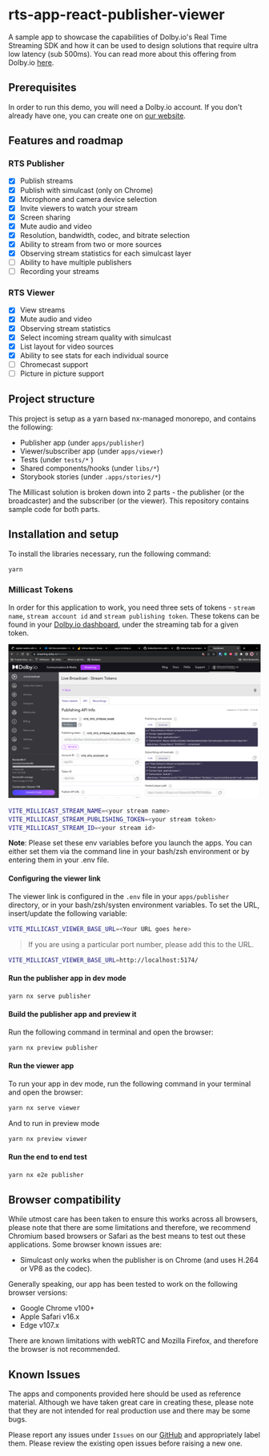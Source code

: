 # rts-app-react-publisher-viewer

A sample app to showcase the capabilities of Dolby.io's Real Time Streaming SDK and how it can be used to design solutions that require ultra low latency (sub 500ms). You can read more about this offering from Dolby.io [here](https://dolby.io/products/real-time-streaming/).

## Prerequisites

In order to run this demo, you will need a Dolby.io account. If you don't already have one, you can create one on [our website](https://dashboard.dolby.io).

## Features and roadmap

### RTS Publisher

- [x] Publish streams
- [x] Publish with simulcast (only on Chrome)
- [x] Microphone and camera device selection
- [x] Invite viewers to watch your stream
- [x] Screen sharing
- [x] Mute audio and video
- [x] Resolution, bandwidth, codec, and bitrate selection
- [x] Ability to stream from two or more sources
- [x] Observing stream statistics for each simulcast layer
- [ ] Ability to have multiple publishers
- [ ] Recording your streams

### RTS Viewer

- [x] View streams
- [x] Mute audio and video
- [x] Observing stream statistics
- [x] Select incoming stream quality with simulcast
- [x] List layout for video sources
- [x] Ability to see stats for each individual source
- [ ] Chromecast support
- [ ] Picture in picture support

## Project structure

This project is setup as a yarn based nx-managed monorepo, and contains the following:

- Publisher app (under `apps/publisher`)
- Viewer/subscriber app (under `apps/viewer`)
- Tests (under `tests/*` )
- Shared components/hooks (under `libs/*`)
- Storybook stories (under `.apps/stories/*`)

The Millicast solution is broken down into 2 parts - the publisher (or the broadcaster) and the subscriber (or the viewer). This repository contains sample code for both parts.

## Installation and setup

To install the libraries necessary, run the following command:

```bash
yarn
```

### Millicast Tokens

In order for this application to work, you need three sets of tokens - `stream name`, `stream account id` and `stream publishing token`. These tokens can be found in your [Dolby.io dashboard](https://streaming.dolby.io/#/tokens), under the streaming tab for a given token.

![tokens screenshot](docs/img/tokens.png)

```bash
VITE_MILLICAST_STREAM_NAME=<your stream name>
VITE_MILLICAST_STREAM_PUBLISHING_TOKEN=<your stream token>
VITE_MILLICAST_STREAM_ID=<your stream id>
```

**Note**: Please set these env variables before you launch the apps. You can either set them via the command line in your bash/zsh environment or by entering them in your .env file.

#### Configuring the viewer link

The viewer link is configured in the `.env` file in your `apps/publisher` directory, or in your bash/zsh/systen environment variables. To set the URL, insert/update the following variable:

```bash
VITE_MILLICAST_VIEWER_BASE_URL=<Your URL goes here>
```

> If you are using a particular port number, please add this to the URL.

```bash
VITE_MILLICAST_VIEWER_BASE_URL=http://localhost:5174/
```

#### Run the publisher app in dev mode

```bash
yarn nx serve publisher
```

#### Build the publisher app and preview it

Run the following command in terminal and open the browser:

```bash
yarn nx preview publisher
```

#### Run the viewer app

To run your app in dev mode, run the following command in your terminal and open the browser:

```bash
yarn nx serve viewer
```

And to run in preview mode

```bash
yarn nx preview viewer
```

#### Run the end to end test

```bash
yarn nx e2e publisher
```

## Browser compatibility

While utmost care has been taken to ensure this works across all browsers, please note that there are some limitations and therefore, we recommend Chromium based browsers or Safari as the best means to test out these applications. Some browser known issues are:

- Simulcast only works when the publisher is on Chrome (and uses H.264 or VP8 as the codec).

Generally speaking, our app has been tested to work on the following browser versions:

- Google Chrome v100+
- Apple Safari v16.x
- Edge v107.x

There are known limitations with webRTC and Mozilla Firefox, and therefore the browser is not recommended.

## Known Issues

The apps and components provided here should be used as reference material. Although we have taken great care in creating these, please note that they are not intended for real production use and there may be some bugs.

Please report any issues under `Issues` on our [GitHub](https://github.com/dolbyio-samples/stream-demo-react-millicast/issues) and appropriately label them. Please review the existing open issues before raising a new one.
